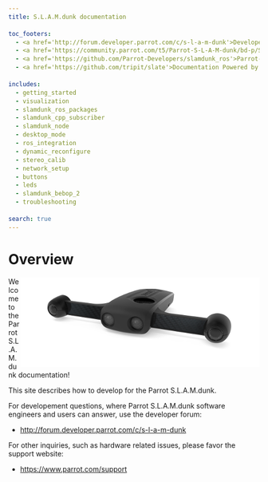 ```yaml
---
title: S.L.A.M.dunk documentation

toc_footers:
  - <a href='http://forum.developer.parrot.com/c/s-l-a-m-dunk'>Developer Forum</a>
  - <a href='https://community.parrot.com/t5/Parrot-S-L-A-M-dunk/bd-p/SLAMdunk'>S.L.A.M.dunk Community</a>
  - <a href='https://github.com/Parrot-Developers/slamdunk_ros'>Parrot-Developers/slamdunk_ros on Github</a>
  - <a href='https://github.com/tripit/slate'>Documentation Powered by Slate</a>

includes:
  - getting_started
  - visualization
  - slamdunk_ros_packages
  - slamdunk_cpp_subscriber
  - slamdunk_node
  - desktop_mode
  - ros_integration
  - dynamic_reconfigure
  - stereo_calib
  - network_setup
  - buttons
  - leds
  - slamdunk_bebop_2
  - troubleshooting

search: true
---
```


# Overview

<img style="float: right;" src="images/slamdunk.png">
Welcome to the Parrot S.L.A.M.dunk documentation!

This site describes how to develop for the Parrot S.L.A.M.dunk.

For developement questions,
where Parrot S.L.A.M.dunk software engineers and users can answer,
use the developer forum:

- http://forum.developer.parrot.com/c/s-l-a-m-dunk

For other inquiries, such as hardware related issues,
please favor the support website:

- https://www.parrot.com/support
